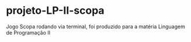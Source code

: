 # projeto-LP-II-scopa

Jogo Scopa rodando via terminal, foi produzido para a matéria Linguagem de Programação II
